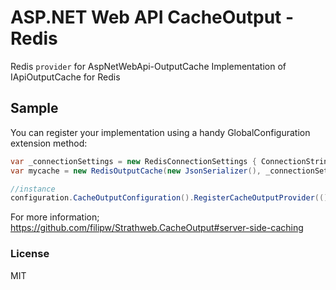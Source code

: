 # ASP.NET Web API CacheOutput - Redis

Redis `provider` for AspNetWebApi-OutputCache
Implementation of IApiOutputCache for Redis

## Sample

You can register your implementation using a handy GlobalConfiguration extension method:

```csharp
var _connectionSettings = new RedisConnectionSettings { ConnectionString = "localhost:6379", Db = 2 };
var mycache = new RedisOutputCache(new JsonSerializer(), _connectionSettings);

//instance
configuration.CacheOutputConfiguration().RegisterCacheOutputProvider(() => mycache);
```

For more information;
https://github.com/filipw/Strathweb.CacheOutput#server-side-caching

### License 
MIT
